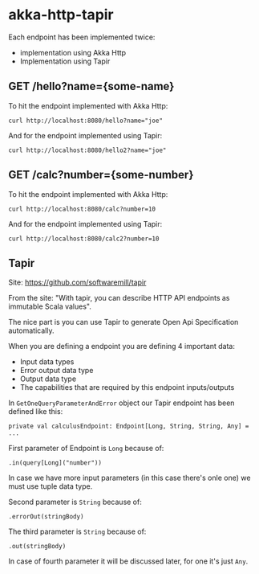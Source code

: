 # akka-http-tapir

Each endpoint has been implemented twice:

- implementation using Akka Http 
- Implementation using Tapir

## GET /hello?name={some-name}

To hit the endpoint implemented with Akka Http:

```
curl http://localhost:8080/hello?name="joe"
```

And for the endpoint implemented using Tapir:

```
curl http://localhost:8080/hello2?name="joe"
```

## GET /calc?number={some-number}

To hit the endpoint implemented with Akka Http:

```
curl http://localhost:8080/calc?number=10
```

And for the endpoint implemented using Tapir:

```
curl http://localhost:8080/calc2?number=10
```


## Tapir

Site: https://github.com/softwaremill/tapir

From the site: "With tapir, you can describe HTTP API endpoints as immutable Scala values".

The nice part is you can use Tapir to generate Open Api Specification automatically.

When you are defining a endpoint you are defining 4 important data:

- Input data types
- Error output data type
- Output data type
- The capabilities that are required by this endpoint inputs/outputs

In `GetOneQueryParameterAndError` object our Tapir endpoint has been defined like this:

```
private val calculusEndpoint: Endpoint[Long, String, String, Any] = ...
```

First parameter of Endpoint is `Long` because of: 

```
.in(query[Long]("number"))
```

In case we have more input parameters (in this case there's onle one) we must use tuple data type.

Second parameter is `String` because of:

```
.errorOut(stringBody)
```

The third parameter is `String` because of:

```
.out(stringBody)
```

In case of fourth parameter it will be discussed later, for one it's just `Any`.

